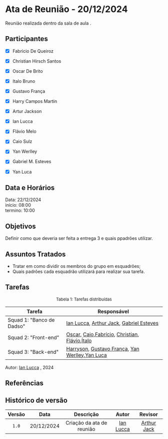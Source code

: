 # Ata de Reunião - 20/12/2024

Reunião realizada dentro da sala de aula .

## Participantes

- [x] Fabricio De Queiroz
- [x] Christian Hirsch Santos
- [x] Oscar De Brito
- [x] Italo Bruno
- [x] Gustavo França
- [x] Harry Campos Martin
- [x] Artur Jackson
- [x] Ian Lucca
- [x] Flávio Melo
- [x] Caio Sulz
- [x] Yan Werlley
- [x] Gabriel M. Esteves
- [x] Yan Luca



## Data e Horários

Data: 22/12/2024 \
início: 08:00 \
termino: 10:00

## Objetivos

Definir como que deveria ser feita a entrega 3 e quais ppadrões utilizar.

## Assuntos Tratados

- Tratar em como dividir os membros do grupo em esquadrões; 
- Quais padrões cada esquadrão utilizará para realizar sua tarefa.

## Tarefas

<font size="2"><p style="text-align: center">Tabela 1: Tarefas distribuídas </p></font>

| Tarefa                               | Responsável                                      |
| ------------------------------------ | ------------------------------------------------ |
| Squad 1: "Banco de Dadso"              | [Ian Lucca](https://github.com/IanLucca12), [Arthur Jack](https://github.com/artur-jack), [Gabriel Esteves](https://github.com/GabrielMEsteves)   |  
|Squad 2:  "Front-end"| [Oscar](https://github.com/OscarDeBrito),  [Caio](https://github.com/CaioSulz),[Fabrício](https://github.com/FabricioDeQueiroz), [Christian](https://github.com/crstyhs), [Flávio](https://github.com/flavioovatsug),[Ítalo](https://github.com/ItaloBrunoM) |
|Squad 3: "Back-end"|[Harryson](https://github.com/harry-cmartin), [Gustavo França](https://github.com/gustavofbs), [Yan Werlley](https://github.com/YanWerlley),[Yan Luca](https://github.com/yan-luca) |


Autor: [Ian Lucca](https://github.com/IanLucca12) , 2024



## Referências

## Histórico de versão

| Versão | Data | Descrição | Autor | Revisor |
| :----: | :--: | :-------: | :---: | :-----: |
| `1.0` | 20/12/2024 | Criação da ata de reunião | [Ian Lucca](https://github.com/IanLucca12) |[Arthur Jack](https://github.com/artur-jack)|
